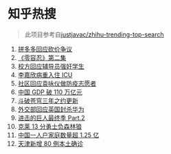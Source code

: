 # 知乎热搜

> 此项目参考自[justjavac/zhihu-trending-top-search](https://github.com/justjavac/zhihu-trending-top-search/blob/main/utils.ts)

<!-- BEGIN -->
  <!-- 最后更新时间:Mon Jan 17 2022 11:09:53 GMT+0000 (Coordinated Universal Time) -->
  1. [拼多多回应砍价争议](https://www.zhihu.com/search?q=拼多多)
1. [《零容忍》第二集](https://www.zhihu.com/search?q=零容忍)
1. [校方回应辅导员强奸学生](https://www.zhihu.com/search?q=辅导员强奸女学生)
1. [李嘉欣病重入住 ICU](https://www.zhihu.com/search?q=李嘉欣)
1. [社区回应袁咏仪做防疫志愿者](https://www.zhihu.com/search?q=袁咏仪)
1. [中国 GDP 破 110 万亿元](https://www.zhihu.com/search?q=GDP)
1. [斗破苍穹三年之约更新](https://www.zhihu.com/search?q=斗破苍穹三年之约)
1. [外交部回应英国封杀华为](https://www.zhihu.com/search?q=英国封杀华为)
1. [进击的巨人最终季 Part.2](https://www.zhihu.com/search?q=进击的巨人)
1. [克莱 13 分勇士负森林狼](https://www.zhihu.com/search?q=勇士)
1. [中国一人户家庭数量超 1.25 亿](https://www.zhihu.com/search?q=一人户家庭)
1. [天津新增 80 例本土确诊](https://www.zhihu.com/search?q=天津疫情)
  <!-- END -->